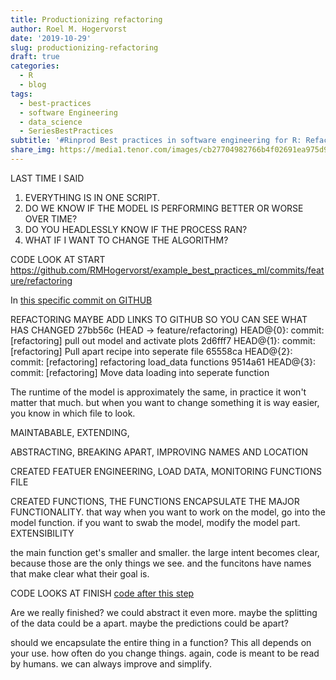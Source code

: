 ```yaml
---
title: Productionizing refactoring
author: Roel M. Hogervorst
date: '2019-10-29'
slug: productionizing-refactoring
draft: true
categories:
  - R
  - blog
tags:
  - best-practices
  - software Engineering
  - data_science
  - SeriesBestPractices 
subtitle: '#Rinprod Best practices in software engineering for R: Refactoring'
share_img: https://media1.tenor.com/images/cb27704982766b4f02691ea975d9a259/tenor.gif?itemid=11365139
---
```


<!-- content  -->
<!-- 
 
Good tutorials are: 
- quick. tell what you want to do, how to do it
- easy: success is important. playtest the tutorial under different circumstances
- not to easy: Don't get htem throug ht toturoial onluy to runinto a wall later on. 

{{< columns >}}
This is column 1.
{{< column >}}
This is column 2.
{{< endcolumn >}}

-->

LAST TIME I SAID
1. EVERYTHING IS IN ONE SCRIPT.
2. DO WE KNOW IF THE MODEL IS PERFORMING BETTER OR WORSE OVER TIME?
3. DO YOU HEADLESSLY KNOW IF THE PROCESS RAN?
4. WHAT IF I WANT TO CHANGE THE ALGORITHM?


CODE LOOK AT START
https://github.com/RMHogervorst/example_best_practices_ml/commits/feature/refactoring

In [this specific commit on GITHUB ](https://github.com/RMHogervorst/example_best_practices_ml/tree/cd14929327b99a7c379eca896cdf7b471ccfd868)

REFACTORING
MAYBE ADD LINKS TO GITHUB SO YOU CAN SEE WHAT HAS CHANGED
27bb56c (HEAD -> feature/refactoring) HEAD@{0}: commit: [refactoring] pull out model and activate plots
2d6fff7 HEAD@{1}: commit: [refactoring] Pull apart recipe into seperate file
65558ca HEAD@{2}: commit: [refactoring] refactoring load_data functions
9514a61 HEAD@{3}: commit: [refactoring] Move data loading into seperate function


The runtime of the model is approximately the same, in practice it won't matter that much. 
but when you want to change something it is way easier, you know in which file to look.

MAINTABABLE, EXTENDING, 

ABSTRACTING, BREAKING APART, IMPROVING NAMES AND LOCATION

CREATED FEATUER ENGINEERING, LOAD DATA, MONITORING FUNCTIONS FILE

CREATED FUNCTIONS, THE FUNCTIONS ENCAPSULATE THE MAJOR FUNCTIONALITY.
that way when you want to work on the model, go into the model function.
if you want to swab the model, modify the model part. EXTENSIBILITY

the main function get's smaller and smaller. 
the large intent becomes clear, because those are the only things we see. 
and the funcitons have names that make clear what their goal is.


CODE LOOKS AT FINISH
[code after this step](https://github.com/RMHogervorst/example_best_practices_ml/tree/07f4d40c401efaa53713e255fd0caaf1e6554767)

Are we really finished? we could abstract it even more. 
maybe the splitting of the data could be a apart.
maybe the predictions could be apart?

should we encapsulate the entire thing in a function?
This all depends on your use. how often do you change things. 
again, code is meant to be read by humans. we can always improve and simplify.